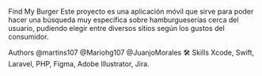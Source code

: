 Find My Burger
Este proyecto es una aplicación móvil que sirve para poder hacer una búsqueda muy específica sobre hamburgueserías cerca del usuario, pudiendo elegir entre diversos sitios según los gustos del consumidor.

Authors
@martins107
@Mariohg107
@JuanjoMorales
🛠 Skills
Xcode, Swift, Laravel, PHP, Figma, Adobe Illustrator, Jira.			
